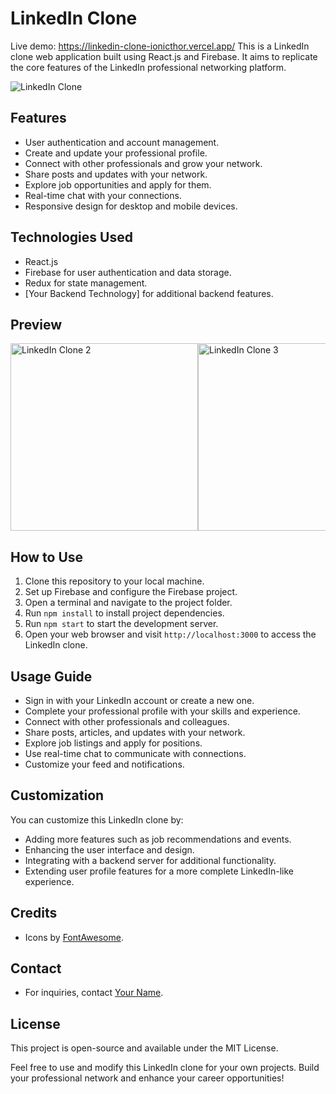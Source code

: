# LinkedIn Clone
Live demo: https://linkedin-clone-ionicthor.vercel.app/
This is a LinkedIn clone web application built using React.js and Firebase. It aims to replicate the core features of the LinkedIn professional networking platform.

![LinkedIn Clone](https://i.ibb.co/pQNpvSn/Linked-In-Clone-Elevate-Your-Career.png)

## Features

- User authentication and account management.
- Create and update your professional profile.
- Connect with other professionals and grow your network.
- Share posts and updates with your network.
- Explore job opportunities and apply for them.
- Real-time chat with your connections.
- Responsive design for desktop and mobile devices.

## Technologies Used

- React.js
- Firebase for user authentication and data storage.
- Redux for state management.
- [Your Backend Technology] for additional backend features.

## Preview

<div style="display: flex; overflow-x: auto;">
 
  <img src="https://i.ibb.co/0hQHBNM/linkedin-clone3.jpg" alt="LinkedIn Clone 2" width="300">
  <img src="https://i.ibb.co/MNGvD44/linkedin-clone1.jpg" alt="LinkedIn Clone 3" width="300">
  <img src="https://i.ibb.co/D73D3kF/linkedin-clone2.jpg" alt="LinkedIn Clone 4" width="300">
</div>

## How to Use

1. Clone this repository to your local machine.
2. Set up Firebase and configure the Firebase project.
3. Open a terminal and navigate to the project folder.
4. Run `npm install` to install project dependencies.
5. Run `npm start` to start the development server.
6. Open your web browser and visit `http://localhost:3000` to access the LinkedIn clone.

## Usage Guide

- Sign in with your LinkedIn account or create a new one.
- Complete your professional profile with your skills and experience.
- Connect with other professionals and colleagues.
- Share posts, articles, and updates with your network.
- Explore job listings and apply for positions.
- Use real-time chat to communicate with connections.
- Customize your feed and notifications.

## Customization

You can customize this LinkedIn clone by:

- Adding more features such as job recommendations and events.
- Enhancing the user interface and design.
- Integrating with a backend server for additional functionality.
- Extending user profile features for a more complete LinkedIn-like experience.

## Credits

- Icons by [FontAwesome](https://fontawesome.com/).

## Contact

- For inquiries, contact [Your Name](https://www.linkedin.com/in/your-profile/).

## License

This project is open-source and available under the MIT License.

Feel free to use and modify this LinkedIn clone for your own projects. Build your professional network and enhance your career opportunities!
